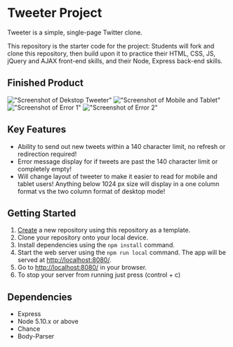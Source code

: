 # Tweeter Project

Tweeter is a simple, single-page Twitter clone.

This repository is the starter code for the project: Students will fork and clone this repository, then build upon it to practice their HTML, CSS, JS, jQuery and AJAX front-end skills, and their Node, Express back-end skills.

## Finished Product

!["Screenshot of Dekstop Tweeter"](/Users/marcuszimmer/module4/tweeter/docs/tweet-box.png)
!["Screenshot of Mobile and Tablet"](/Users/marcuszimmer/module4/tweeter/docs/mobile-tablet.png)
!["Screenshot of Error 1"](/Users/marcuszimmer/module4/tweeter/docs/error-1.png)
!["Screenshot of Error 2"](/Users/marcuszimmer/module4/tweeter/docs/error-2.png)

## Key Features

- Ability to send out new tweets within a 140 character limit, no refresh or redirection required!
- Error message display for if tweets are past the 140 character limit or completely empty!
- Will change layout of tweeter to make it easier to read for mobile and tablet users! Anything below 1024 px size will display in a one column format vs the two column format of desktop mode!

## Getting Started

1. [Create](https://docs.github.com/en/repositories/creating-and-managing-repositories/creating-a-repository-from-a-template) a new repository using this repository as a template.
2. Clone your repository onto your local device.
3. Install dependencies using the `npm install` command.
3. Start the web server using the `npm run local` command. The app will be served at <http://localhost:8080/>.
4. Go to <http://localhost:8080/> in your browser.
5. To stop your server from running just press (control + c)

## Dependencies

- Express
- Node 5.10.x or above
- Chance
- Body-Parser
